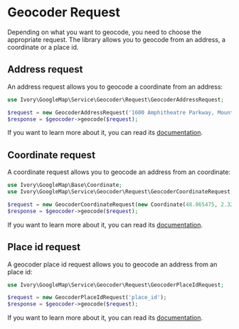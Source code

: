 # Geocoder Request

Depending on what you want to geocode, you need to choose the appropriate request. The library allows you to geocode
from an address, a coordinate or a place id.

## Address request

An address request allows you to geocode a coordinate from an address:

``` php
use Ivory\GoogleMap\Service\Geocoder\Request\GeocoderAddressRequest;

$request = new GeocoderAddressRequest('1600 Amphitheatre Parkway, Mountain View, CA');
$response = $geocoder->geocode($request);
```

If you want to learn more about it, you can read its [documentation](/doc/service/geocoder/geocoder_address_request.md).

## Coordinate request

A coordinate request allows you to geocode an address from an coordinate:

``` php
use Ivory\GoogleMap\Base\Coordinate;
use Ivory\GoogleMap\Service\Geocoder\Request\GeocoderCoordinateRequest;

$request = new GeocoderCoordinateRequest(new Coordinate(48.865475, 2.321118));
$response = $geocoder->geocode($request);
```

If you want to learn more about it, you can read its [documentation](/doc/service/geocoder/geocoder_coordinate_request.md).

## Place id request

A geocoder place id request allows you to geocode an address from an place id:

``` php
use Ivory\GoogleMap\Service\Geocoder\Request\GeocoderPlaceIdRequest;

$request = new GeocoderPlaceIdRequest('place_id');
$response = $geocoder->geocode($request);
```

If you want to learn more about it, you can read its [documentation](/doc/service/geocoder/geocoder_place_id_request.md).
